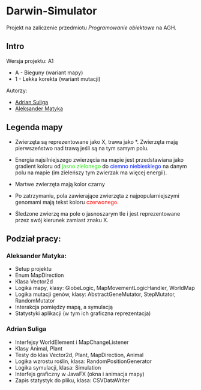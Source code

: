 # Darwin-Simulator

Projekt na zaliczenie przedmiotu _Programowanie obiektowe_ na AGH.

## Intro

Wersja projektu: A1

- A - Bieguny (wariant mapy)
- 1 - Lekka korekta (wariant mutacji)

Autorzy:

- [Adrian Suliga](https://github.com/AdrianSuliga)
- [Aleksander Matyka](https://github.com/alekmatyka)

## Legenda mapy

- Zwierzęta są reprezentowane jako X, trawa jako *. Zwierzęta mają pierwszeństwo nad trawą jeśli są na tym samym polu.

- Energia najsilniejszego zwierzęcia na mapie jest przedstawiana jako gradient koloru od <span style="color: rgb(23, 227, 0)">jasno zielonego</span> do <span style="color:rgb(0, 26, 255)">ciemno niebieskiego</span> na danym polu na mapie (im zieleńszy tym zwierzak ma więcej energii).

- Martwe zwierzęta mają kolor czarny

- Po zatrzymaniu, pola zawierające zwierzęta z najpopularniejszymi genomami mają tekst koloru <span style="color: red">czerwonego</span>. 

- Śledzone zwierzę ma pole o jasnoszarym tle i jest reprezentowane przez swój kierunek zamiast znaku X. 

## Podział pracy:

### Aleksander Matyka:
- Setup projektu
- Enum MapDirection
- Klasa Vector2d
- Logika mapy, klasy: GlobeLogic, MapMovementLogicHandler, WorldMap
- Logika mutacji genów, klasy: AbstractGeneMutator, StepMutator, RandomMutator
- Interakcja pomiędzy mapą, a symulacją
- Statystyki aplikacji (w tym ich graficzna reprezentacja)

### Adrian Suliga
- Interfejsy WorldElement i MapChangeListener
- Klasy Animal, Plant
- Testy do klas Vector2d, Plant, MapDirection, Animal
- Logika wzrostu roślin, klasa: RandomPositionGenerator
- Logika symulacji, klasa: Simulation
- Interfejs graficzny w JavaFX (okna i animacja mapy)
- Zapis statystyk do pliku, klasa: CSVDataWriter
